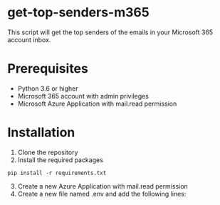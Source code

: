 # get-top-senders-m365
This script will get the top senders of the emails in your Microsoft 365 account inbox.

# Prerequisites
* Python 3.6 or higher
* Microsoft 365 account with admin privileges
* Microsoft Azure Application with mail.read permission

# Installation
1. Clone the repository
2. Install the required packages
```
pip install -r requirements.txt
```
3. Create a new Azure Application with mail.read permission
4. Create a new file named .env and add the following lines:
```